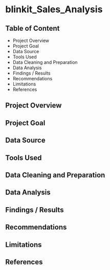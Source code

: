 # blinkit_Sales_Analysis

## Table of Content

- Project Overview
- Project Goal
- Data Source
- Tools Used
- Data Cleaning and Preparation
- Data Analysis
- Findings / Results
- Recommendations
- Limitations
- References

## Project Overview

## Project Goal



## Data Source


## Tools Used


  
## Data Cleaning and Preparation


 
## Data Analysis



## Findings / Results



## Recommendations


## Limitations



## References

